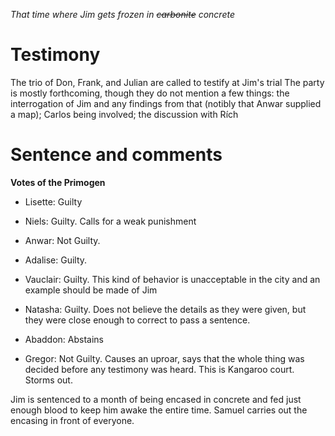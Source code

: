 <!-- TITLE: The Trial of Jim-->
*That time where Jim gets frozen in ~~carbonite~~ concrete*
# Testimony
The trio of Don, Frank, and Julian are called to testify at Jim's trial
The party is mostly forthcoming, though they do not mention a few things: the interrogation of Jim and any findings from that (notibly that Anwar supplied a map); Carlos being involved; the discussion with Rích 

# Sentence and comments
**Votes of the Primogen**
* Lisette: Guilty

* Niels: Guilty. Calls for a weak punishment
* Anwar: Not Guilty. 
* Adalise: Guilty.
* Vauclair: Guilty. This kind of behavior is unacceptable in the city and an example should be made of Jim
* Natasha: Guilty. Does not believe the details as they were given, but they were close enough to correct to pass a sentence.
* Abaddon: Abstains
* Gregor: Not Guilty. Causes an uproar, says that the whole thing was decided before any testimony was heard. This is Kangaroo court. Storms out.

Jim is sentenced to a month of being encased in concrete and fed just enough blood to keep him awake the entire time. Samuel carries out the encasing in front of everyone. 

